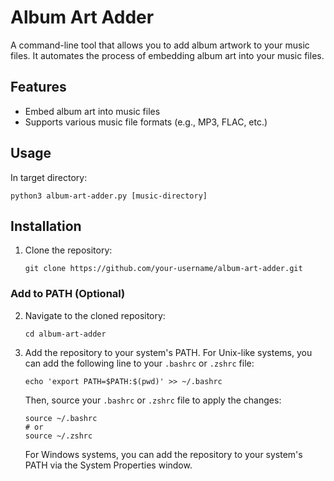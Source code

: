 # Album Art Adder

A command-line tool that allows you to add album artwork to your music files. It automates the process of embedding album art into your music files.

## Features
- Embed album art into music files
- Supports various music file formats (e.g., MP3, FLAC, etc.)

## Usage
In target directory:
```shell
python3 album-art-adder.py [music-directory]
```

## Installation
1. Clone the repository:
    ```shell
    git clone https://github.com/your-username/album-art-adder.git
### Add to PATH (Optional)
2. Navigate to the cloned repository:
    ```shell
    cd album-art-adder
    ```
3. Add the repository to your system's PATH. For Unix-like systems, you can add the following line to your `.bashrc` or `.zshrc` file:
    ```shell
    echo 'export PATH=$PATH:$(pwd)' >> ~/.bashrc
    ```
    Then, source your `.bashrc` or `.zshrc` file to apply the changes:
    ```shell
    source ~/.bashrc
    # or
    source ~/.zshrc
    ```
    For Windows systems, you can add the repository to your system's PATH via the System Properties window.
